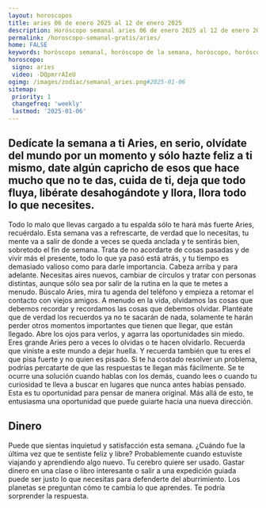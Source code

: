 ```yaml
---
layout: horoscopos
title: aries 06 de enero 2025 al 12 de enero 2025 
description: Horóscopo semanal aries 06 de enero 2025 al 12 de enero 2025. Dedícate la semana a ti Aries, en serio, olvídate del mundo por un momento y sólo hazte feliz a ti mismo, date algún capricho de esos que hace mucho que no te das, cuida de ti, deja que todo fluya, libérate desahogándote y llora, llora todo lo que necesites.
permalink: /horoscopo-semanal-gratis/aries/
home: FALSE
keywords: horóscopo semanal, horóscopo de la semana, horóscopo, horóscopo gratis,horóscopos, horóscopo esperanza gracia, horoscopos aries la semana, horóscopos gratis, Tarot, Astrologia, Zodíaco, aries, horoscopo gratis, semanal
horoscopo:
 signo: aries
 video: -DQpmrrAIeU
ogimg: /images/zodiac/semanal_aries.png#2025-01-06
sitemap:
 priority: 1
 changefreq: 'weekly'
 lastmod: '2025-01-06'
---
```




## Dedícate la semana a ti Aries, en serio, olvídate del mundo por un momento y sólo hazte feliz a ti mismo, date algún capricho de esos que hace mucho que no te das, cuida de ti, deja que todo fluya, libérate desahogándote y llora, llora todo lo que necesites.

Todo lo malo que llevas cargado a tu espalda sólo te hará más fuerte Aries, recuérdalo. Esta semana vas a refrescarte, de verdad que lo necesitas, tu mente va a salir de donde a veces se queda anclada y te sentirás bien, sobretodo el fin de semana. Trata de no acordarte de cosas pasadas y de vivir más el presente, todo lo que ya pasó está atrás, y tu tiempo es demasiado valioso como para darle importancia. Cabeza arriba y para adelante. Necesitas aires nuevos, cambiar de círculos y tratar con personas distintas, aunque sólo sea por salir de la rutina en la que te metes a menudo. Búscalo Aries, mira tu agenda del teléfono y empieza a retomar el contacto con viejos amigos. A menudo en la vida, olvidamos las cosas que debemos recordar y recordamos las cosas que debemos olvidar. Plantéate que de verdad los recuerdos ya no te sacarán de nada, solamente te harán perder otros momentos importantes que tienen que llegar, que están llegado. Abre los ojos para verlos, y agarra las oportunidades sin miedo. Eres grande Aries pero a veces lo olvidas o te hacen olvidarlo. Recuerda que viniste a este mundo a dejar huella. Y recuerda también que tu eres el que pisa fuerte y no quien es pisado.
Si te ha costado resolver un problema, podrías percatarte de que las respuestas te llegan más fácilmente. Se te ocurre una solución cuando hablas con los demás, cuando lees o cuando tu curiosidad te lleva a buscar en lugares que nunca antes habías pensado. Esta es tu oportunidad para pensar de manera original. Más allá de esto, te entusiasma una oportunidad que puede guiarte hacia una nueva dirección.

## Dinero

Puede que sientas inquietud y satisfacción esta semana. ¿Cuándo fue la última vez que te sentiste feliz y libre? Probablemente cuando estuviste viajando y aprendiendo algo nuevo. Tu cerebro quiere ser usado. Gastar dinero en una clase o libro interesante o salir a una expedición guiada puede ser justo lo que necesitas para defenderte del aburrimiento. Los planetas se preguntan cómo te cambia lo que aprendes. Te podría sorprender la respuesta.